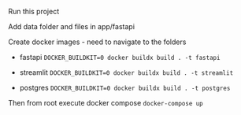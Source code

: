 Run this project

Add data folder and files in app/fastapi

Create docker images - need to navigate to the folders

- fastapi
    `DOCKER_BUILDKIT=0 docker buildx build . -t fastapi `

- streamlit 
    `DOCKER_BUILDKIT=0 docker buildx build . -t streamlit `
- postgres
    `DOCKER_BUILDKIT=0 docker buildx build . -t postgres `


Then from root execute docker compose
    `docker-compose up `

